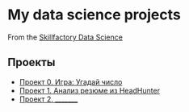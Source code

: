 # My data science projects
From the [Skillfactory Data Science](https://skillfactory.ru/data-scientist)

## Проекты

* [Проект 0. Игра: Угадай число](https://github.com/Aduardrud/my_data/tree/main/project_0)
* [Проект 1. Анализ резюме из HeadHunter](https://github.com/Aduardrud/my_data/tree/main/project_1)
* [Проект 2. _______](____)
